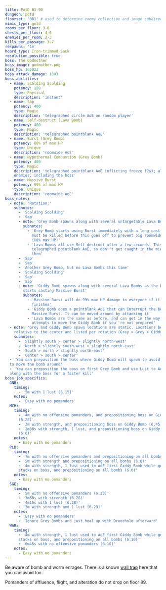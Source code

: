 ```yaml
---
title: PotD 81-90
dungeon: potd
floorset: '081' # used to determine enemy collection and image subdirectory
mimic_type: gold
rooms_per_floor: 3-6
chests_per_floor: 4-6
enemies_per_room: 2-3
kills_per_passage: 3-7
respawns: '1m'
hoard_type: Iron-trimmed Sack
resolution_possible: true
boss: The Godmother
boss_image: godmother.png
boss_hp: 165023
boss_attack_damage: 1003
boss_abilities:
  - name: Scalding Scolding
    potency: 120
    type: Physical
    description: 'instant'
  - name: Sap
    potency: 400
    type: Magic
    description: 'telegraphed circle AoE on random player'
  - name: Self-destruct (Lava Bomb)
    potency: 400
    type: Magic
    description: 'telegraphed pointblank AoE'
  - name: Burst (Grey Bomb)
    potency: 80% of max HP
    type: Unique
    description: 'roomwide AoE'
  - name: Hypothermal Combustion (Grey Bomb)
    potency: 400
    type: Magic
    description: 'telegraphed pointblank AoE inflicting freeze (2s); also hits
    enemies, including the boss'
  - name: Massive Burst
    potency: 99% of max HP
    type: Unique
    description: 'roomwide AoE'
boss_notes:
  - note: 'Rotation:'
    subnotes:
      - 'Scalding Scolding'
      - 'Sap'
      - note: 'Grey Bomb spawns along with several untargetable Lava Bombs'
        subnotes:
          - 'Grey Bomb starts using Burst immediately with a long cast time. It
            must be killed before this goes off to prevent big roomwide damage
            (80% max HP)'
          - 'Lava Bombs all use Self-destruct after a few seconds. This is a
            telegraphed pointblank AoE, so don''t get caught in the middle of
            them'
      - 'Sap'
      - 'Sap'
      - 'Another Grey Bomb, but no Lava Bombs this time'
      - 'Scalding Scolding'
      - 'Sap'
      - 'Sap'
      - note: 'Giddy Bomb spawns along with several Lava Bombs as the boss
        starts casting Massive Burst'
        subnotes:
          - 'Massive Burst will do 99% max HP damage to everyone if it
            finishes'
          - 'Giddy Bomb does a pointblank AoE that can interrupt the boss''s
            Massive Burst. It can be moved around by attacking it'
          - 'Lava Bombs are the same as before, and can get in the way of your
            attempts to move the Giddy Bomb if you''re not prepared'
  - note: 'Grey and Giddy Bomb spawn locations are static. Locations below are
    relative to the center and listed per rotation (Grey > Grey > Giddy)'
    subnotes:
      - 'Slightly south > center > slightly north-west'
      - 'North > slightly south-west > slightly north-east'
      - 'South > north > slightly north-east'
      - 'Center > south > center'
  - 'You can preposition the boss where Giddy Bomb will spawn to avoid having
  to move the bomb around'
  - 'You can preposition the boss on first Grey Bomb and use Lust to AoE it
  along with the boss for a faster kill'
boss_job_specifics:
  GNB:
    timing:
      - '5m with 1 lust (6.15)'
    notes:
      - 'Easy with no pomanders'
  MCH:
    timing:
      - '4m with no offensive pomanders, and prepositioning boss on Giddy Bombs
      (6.28)'
      - '3m with strength, and prepositioning boss on Giddy Bomb (6.45)'
      - '2m30s with strength, 1 lust, and prepositioning boss on Giddy Bomb
      (6.0)'
    notes:
      - Easy with no pomanders
  PLD:
    timing:
      - '7m with no offensive pomanders and prepositioning on all bombs (6.0)'
      - '5m with strength and prepositioning on all bombs (6.0)'
      - '4m with strength, 1 lust used to AoE first Giddy Bomb while getting 5
      stacks on boss, and prepositioning on all bombs (6.0)'
    notes:
      - Easy with no pomanders
  SGE:
    timing:
      - '5m with no offensive pomanders (6.28)'
      - '3m50s with strength (6.28)'
      - '4m15s with 1 lust (6.28)'
      - '3m with strength and 1 lust (6.28)'
    notes:
      - 'Easy with no pomanders'
      - 'Ignore Grey Bombs and just heal up with Druochole afterward'
  WAR:
    timing:
      - '4m with strength, 1 lust used to AoE first Giddy Bomb while getting 5
      stacks on boss, and prepositioning on all bombs (6.10)'
      - '6m45s with no offensive pomanders (6.10)'
    notes:
      - Easy with no pomanders
---
```


Be aware of bomb and worm enrages. There is a known
[wall trap](/wall_traps.html#potd-81-109) here that you can avoid too.

Pomanders of affluence, flight, and alteration do not drop on floor 89.
